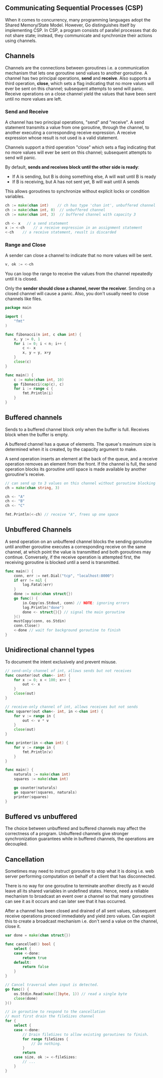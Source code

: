 ## Communicating Sequential Processes (CSP)

When it comes to concurrency, many programming languages adopt the Shared Memory/State Model. However, Go distinguishes itself by implementing CSP. In CSP, a program consists of parallel processes that do not share state; instead, they communicate and synchronize their actions using channels.

## Channels

Channels are the connections between goroutines i.e. a communication mechanism that lets one goroutine send values to another goroutine. A channel has two principal operations, **send** and **receive**. Also supports a third operation, **close**, which sets a flag indicating that no more values will ever be sent on this channel; subsequent attempts to send will panic. Receive operations on a close channel yield the values that have been sent until no more values are left.

### Send and Receive

A channel has two principal operations, "send" and "receive". A send statement transmits a value from one goroutine, through the channel, to another executing a corresponding receive expression. A receive expression whose result is not used is a valid statement.

Channels support a third operation "close" which sets a flag indicating that no more values will ever be sent on this channel; subsequent attempts to send will panic.

By default, **sends and receives block until the other side is ready**:

- If A is sending, but B is doing something else, A will wait until B is ready
- If B is receiving, but A has not sent yet, B will wait until A sends

This allows goroutines to synchronize without explicit locks or condition variables.

```go
ch := make(chan int)    // ch has type 'chan int', unbuffered channel
ch := make(chan int, 0)  // unbuffered channel
ch := make(chan int, 3)  // buffered channel with capacity 3

ch <- x   // a send statement
x := <-ch    // a receive expression in an assignment statement
<-ch    // a receive statement, reuslt is discarded
```

### Range and Close

A sender can close a channel to indicate that no more values will be sent.

```go
v, ok := <-ch
```

You can loop the range to receive the values from the channel repeatedly until it is closed.

Only the **sender should close a channel, never the receiver**. Sending on a closed channel will cause a panic. Also, you don't usually need to close channels like files.

```go
package main

import (
	"fmt"
)

func fibonacci(n int, c chan int) {
	x, y := 0, 1
	for i := 0; i < n; i++ {
		c <- x
		x, y = y, x+y
	}
	close(c)
}

func main() {
	c := make(chan int, 10)
	go fibonacci(cap(c), c)
	for i := range c {
		fmt.Println(i)
	}
}
```

## Buffered channels

Sends to a buffered channel block only when the buffer is full. Receives block when the buffer is empty.

A buffered channel has a queue of elements. The queue's maximum size is determined when it is created, by the capacity argument to make.

A send operation inserts an element at the back of the queue, and a receive operation removes an element from the front. If the channel is full, the send operation blocks its goroutine until space is made available by another goroutine's receive.

```go
// can send up to 3 values on this channel without goroutine blocking
ch = make(chan string, 3)

ch <- "A"
ch <- "B"
ch <- "C"

fmt.Println(<-ch) // receive "A", frees up one space
```

## Unbuffered Channels

A send operation on an unbuffered channel blocks the sending goroutine until another goroutine executes a corresponding receive on the same channel, at which point the value is transmitted and both goroutines may continue. Conversely, if the receive operation is attempted first, the receiving goroutine is blocked until a send is transmitted.

```go
func main() {
    conn, err := net.Dial("tcp", "localhost:8000")
    if err != nil {
        log.Fatal(err)
    }
    done := make(chan struct{})
    go func() {
        io.Copy(os.Stdout, conn) // NOTE: ignoring errors
        log.Println("done")
        done <- struct{}{} // signal the main goroutine
    }()
    mustCopy(conn, os.Stdin)
    conn.Close()
    <-done // wait for background goroutine to finish
}
```

## Unidirectional channel types

To document the intent exclusively and prevent misuse.

```go
// send-only channel of int, allows sends but not receives
func counter(out chan<- int) {
    for x := 0; x < 100; x++ {
        out <- x
    }
    close(out)
}

// receive-only channel of int, allows receives but not sends
func squarer(out chan<- int, in <-chan int) {
    for v := range in {
        out <- v * v
    }
    close(out)
}

func printer(in <-chan int) {
    for v := range in {
        fmt.Println(v)
    }
}

func main() {
    naturals := make(chan int)
    squares := make(chan int)

    go counter(naturals)
    go squarer(squares, naturals)
    printer(squares)
}
```

## Buffered vs unbuffered

The choice between unbuffered and buffered channels may affect the correctness of a program. Unbuffered channels give stronger synchronization guarantees while in buffered channels, the operations are decoupled.

## Cancellation

Sometimes may need to instruct goroutine to stop what it is doing i.e. web server performing computation on behalf of a client that has disconnected.

There is no way for one goroutine to terminate another directly as it would leave all its shared variables in undefined states. Hence, need a reliable mechanism to broadcast an event over a channel so that many goroutines can see it as it occurs and can later see that it has occurred.

After a channel has been closed and drained of all sent values, subsequent receive operations proceed immediately and yield zero values. Can exploit this to create a broadcast mechanism i.e. don't send a value on the channel, close it.

```go
var done = make(chan struct{})

func cancelled() bool {
    select {
    case <-done:
        return true
    default:
        return false
    }
}

// Cancel traversal when input is detected.
go func() {
    os.Stdin.Read(make([]byte, 1)) // read a single byte
    close(done)
}()

// in goroutine to respond to the cancellation
// must first drain the fileSizes channel
for {
    select {
    case <-done:
        // Drain fileSizes to allow existing goroutines to finish.
        for range fileSizes {
            // Do nothing.
        }
        return
    case size, ok := <-fileSizes:
        // ...
    }
}
```

